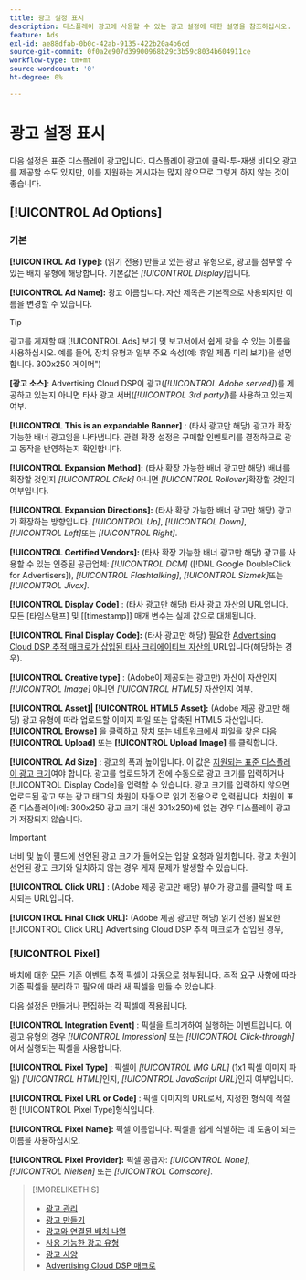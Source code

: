 ```yaml
---
title: 광고 설정 표시
description: 디스플레이 광고에 사용할 수 있는 광고 설정에 대한 설명을 참조하십시오.
feature: Ads
exl-id: ae88dfab-0b0c-42ab-9135-422b20a4b6cd
source-git-commit: 0f0a2e907d39900968b29c3b59c8034b604911ce
workflow-type: tm+mt
source-wordcount: '0'
ht-degree: 0%

---
```


# 광고 설정 표시

다음 설정은 표준 디스플레이 광고입니다. 디스플레이 광고에 클릭-투-재생 비디오 광고를 제공할 수도 있지만, 이를 지원하는 게시자는 많지 않으므로 그렇게 하지 않는 것이 좋습니다.

## [!UICONTROL Ad Options]

### 기본

**[!UICONTROL Ad Type]:** (읽기 전용) 만들고 있는 광고 유형으로, 광고를 첨부할 수 있는 배치 유형에 해당합니다. 기본값은 *[!UICONTROL Display]*&#x200B;입니다.

**[!UICONTROL Ad Name]:** 광고 이름입니다. 자산 제목은 기본적으로 사용되지만 이름을 변경할 수 있습니다.

>[!TIP]
>
> 광고를 게재할 때 [!UICONTROL Ads] 보기 및 보고서에서 쉽게 찾을 수 있는 이름을 사용하십시오. 예를 들어, 장치 유형과 일부 주요 속성(예: 휴일 제품 미리 보기)을 설명합니다. 300x250 게이머&quot;)

**\[광고 소스\]**: Advertising Cloud DSP이 광고(*[!UICONTROL Adobe served]*)를 제공하고 있는지 아니면 타사 광고 서버(*[!UICONTROL 3rd party]*)를 사용하고 있는지 여부.

**[!UICONTROL This is an expandable Banner]**  : (타사 광고만 해당) 광고가 확장 가능한 배너 광고임을 나타냅니다. 관련 확장 설정은 구매할 인벤토리를 결정하므로 광고 동작을 반영하는지 확인합니다.

**[!UICONTROL Expansion Method]:** (타사 확장 가능한 배너 광고만 해당) 배너를 확장할 것인지  *[!UICONTROL Click]* 아니면  *[!UICONTROL Rollover]*&#x200B;확장할 것인지 여부입니다.

**[!UICONTROL Expansion Directions]:** (타사 확장 가능한 배너 광고만 해당) 광고가 확장하는 방향입니다.  *[!UICONTROL Up]*,  *[!UICONTROL Down]*,  *[!UICONTROL Left]*&#x200B;또는  *[!UICONTROL Right]*.

**[!UICONTROL Certified Vendors]:** (타사 확장 가능한 배너 광고만 해당) 광고를 사용할 수 있는 인증된 공급업체:  *[!UICONTROL DCM]* ([!DNL Google DoubleClick for Advertisers]),  *[!UICONTROL Flashtalking]*,  *[!UICONTROL Sizmek]*&#x200B;또는  *[!UICONTROL Jivox]*.

**[!UICONTROL Display Code]** : (타사 광고만 해당) 타사 광고 자산의 URL입니다. 모든 [타임스탬프] 및 [[timestamp]] 매개 변수는 실제 값으로 대체됩니다.

**[!UICONTROL Final Display Code]:** (타사 광고만 해당) 필요한  [Advertising Cloud DSP 추적 매크로가 삽입된 타사 크리에이티브 자산의 ](/help/dsp/campaign-management/macros.md) URL입니다(해당하는 경우).

**[!UICONTROL Creative type]** : (Adobe이 제공되는 광고만) 자산이 자산인지  *[!UICONTROL Image]* 아니면  *[!UICONTROL HTML5]* 자산인지 여부.

**[!UICONTROL Asset]|  [!UICONTROL HTML5 Asset]:** (Adobe 제공 광고만 해당) 광고 유형에 따라 업로드할 이미지 파일 또는 압축된 HTML5 자산입니다. **[!UICONTROL Browse]** 을 클릭하고 장치 또는 네트워크에서 파일을 찾은 다음 **[!UICONTROL Upload]** 또는 **[!UICONTROL Upload Image]** 를 클릭합니다.

**[!UICONTROL Ad Size]** : 광고의 폭과 높이입니다. 이 값은 [지원되는 표준 디스플레이 광고 크기](/help/dsp/assets/ad-specs.pdf)여야 합니다. 광고를 업로드하기 전에 수동으로 광고 크기를 입력하거나 [!UICONTROL Display Code]을 입력할 수 있습니다. 광고 크기를 입력하지 않으면 업로드된 광고 또는 광고 태그의 차원이 자동으로 읽기 전용으로 입력됩니다. 차원이 표준 디스플레이(예: 300x250 광고 크기 대신 301x250)에 없는 경우 디스플레이 광고가 저장되지 않습니다.

>[!IMPORTANT]
>
> 너비 및 높이 필드에 선언된 광고 크기가 들어오는 입찰 요청과 일치합니다. 광고 차원이 선언된 광고 크기와 일치하지 않는 경우 게재 문제가 발생할 수 있습니다.

**[!UICONTROL Click URL]**  : (Adobe 제공 광고만 해당) 뷰어가 광고를 클릭할 때 표시되는 URL입니다.

**[!UICONTROL Final Click URL]:** (Adobe 제공 광고만 해당) 읽기 전용) 필요한  [!UICONTROL Click URL] Advertising Cloud DSP 추적  [ ](/help/dsp/campaign-management/macros.md) 매크로가 삽입된 경우,

### [!UICONTROL Pixel]

배치에 대한 모든 기존 이벤트 추적 픽셀이 자동으로 첨부됩니다. 추적 요구 사항에 따라 기존 픽셀을 분리하고 필요에 따라 새 픽셀을 만들 수 있습니다.

다음 설정은 만들거나 편집하는 각 픽셀에 적용됩니다.

**[!UICONTROL Integration Event]** : 픽셀을 트리거하여 실행하는 이벤트입니다. 이 광고 유형의 경우 *[!UICONTROL Impression]* 또는 *[!UICONTROL Click-through]*&#x200B;에서 실행되는 픽셀을 사용합니다.

**[!UICONTROL Pixel Type]** : 픽셀이  *[!UICONTROL IMG URL]* (1x1 픽셀 이미지 파일)  *[!UICONTROL HTML]*&#x200B;인지,  *[!UICONTROL JavaScript URL]*&#x200B;인지 여부입니다.

**[!UICONTROL Pixel URL or Code]** : 픽셀 이미지의 URL로서, 지정한 형식에 적절한  [!UICONTROL Pixel Type]형식입니다.

**[!UICONTROL Pixel Name]:** 픽셀 이름입니다. 픽셀을 쉽게 식별하는 데 도움이 되는 이름을 사용하십시오.

**[!UICONTROL Pixel Provider]:** 픽셀 공급자:  *[!UICONTROL None]*,  *[!UICONTROL Nielsen]* 또는  *[!UICONTROL Comscore]*.

>[!MORELIKETHIS]
>
>* [광고 관리](ad-about.md)
>* [광고 만들기](ad-create.md)
>* [광고와 연결된 배치 나열](ad-list-placements.md)
>* [사용 가능한 광고 유형](ad-types.md)
>* [광고 사양](/help/dsp/assets/ad-specs.pdf)
>* [Advertising Cloud DSP 매크로](/help/dsp/campaign-management/macros.md)

